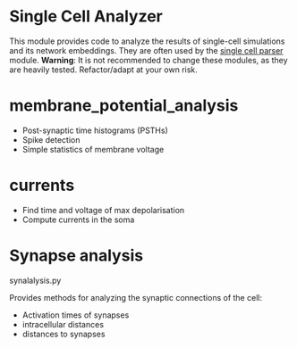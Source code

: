 # Single Cell Analyzer

This module provides code to analyze the results of single-cell simulations and its network embeddings. They are often used by the [single cell parser](../single_cell_parser/) module.
__Warning__: It is not recommended to change these modules, as they are heavily tested. Refactor/adapt at your own risk.

# membrane_potential_analysis

- Post-synaptic time histograms (PSTHs)
- Spike detection
- Simple statistics of membrane voltage

# currents

- Find time and voltage of max depolarisation
- Compute currents in the soma

# Synapse analysis

synalalysis.py

Provides methods for analyzing the synaptic connections of the cell:
- Activation times of synapses
- intracellular distances
- distances to synapses